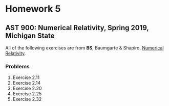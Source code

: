 # Homework 5

## AST 900: Numerical Relativity, Spring 2019, Michigan State

All of the following exercises are from **BS**, Baumgarte & Shapiro, [Numerical Relativity](http://catalog.lib.msu.edu/record=b12974302\~S39a).

### Problems

1. Exercise 2.11
2. Exercise 2.14
3. Exercise 2.20
4. Exercise 2.25
5. Exercise 2.32
